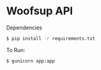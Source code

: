 # Woofsup API


Dependencies
```bash
$ pip install -r requirements.txt
```
To Run:
```bash
$ gunicorn app:app
```
